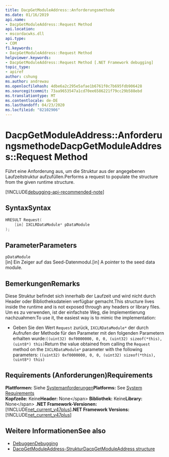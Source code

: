 ```yaml
---
title: DacpGetModuleAddress::Anforderungsmethode
ms.date: 01/16/2019
api.name:
- DacpGetModuleAddress::Request Method
api.location:
- mscordacwks.dll
api.type:
- COM
f1.keywords:
- DacpGetModuleAddress::Request Method
helpviewer.keywords:
- DacpGetModuleAddress::Request Method [.NET Framework debugging]
topic_type:
- apiref
author: cshung
ms.author: andrewau
ms.openlocfilehash: 4dbe6a2c295e5afae1b6761f0c7b695fdb906428
ms.sourcegitcommit: 73aa9653547a1cd70ee6586221f79cc29b588ebd
ms.translationtype: MT
ms.contentlocale: de-DE
ms.lasthandoff: 04/23/2020
ms.locfileid: "82102906"
---
```

# <a name="dacpgetmoduleaddressrequest-method"></a><span data-ttu-id="31a94-102">DacpGetModuleAddress::Anforderungsmethode</span><span class="sxs-lookup"><span data-stu-id="31a94-102">DacpGetModuleAddress::Request Method</span></span>

<span data-ttu-id="31a94-103">Führt eine Anforderung aus, um die Struktur aus der angegebenen Laufzeitstruktur aufzufüllen.</span><span class="sxs-lookup"><span data-stu-id="31a94-103">Performs a request to populate the structure from the given runtime structure.</span></span>

[!INCLUDE[debugging-api-recommended-note](../../../../includes/debugging-api-recommended-note.md)]

## <a name="syntax"></a><span data-ttu-id="31a94-104">Syntax</span><span class="sxs-lookup"><span data-stu-id="31a94-104">Syntax</span></span>

```cpp
HRESULT Request(
    [in] IXCLRDataModule* pDataModule
);
```

## <a name="parameters"></a><span data-ttu-id="31a94-105">Parameter</span><span class="sxs-lookup"><span data-stu-id="31a94-105">Parameters</span></span>

`pDataModule`\
<span data-ttu-id="31a94-106">[in] Ein Zeiger auf das Seed-Datenmodul.</span><span class="sxs-lookup"><span data-stu-id="31a94-106">[in] A pointer to the seed data module.</span></span>

## <a name="remarks"></a><span data-ttu-id="31a94-107">Bemerkungen</span><span class="sxs-lookup"><span data-stu-id="31a94-107">Remarks</span></span>

<span data-ttu-id="31a94-108">Diese Struktur befindet sich innerhalb der Laufzeit und wird nicht durch Header oder Bibliotheksdateien verfügbar gemacht.</span><span class="sxs-lookup"><span data-stu-id="31a94-108">This structure lives inside the runtime and is not exposed through any headers or library files.</span></span> <span data-ttu-id="31a94-109">Um es zu verwenden, ist der einfachste Weg, die Implementierung nachzuahmen:</span><span class="sxs-lookup"><span data-stu-id="31a94-109">To use it, the easiest way is to mimic the implementation:</span></span>

- <span data-ttu-id="31a94-110">Geben Sie den Wert `Request` zurück, `IXCLRDataModule*` der durch Aufrufen der Methode für den Parameter mit den folgenden Parametern erhalten wurde:`((uint32) 0xf0000000, 0, 0, (uint32) sizeof(*this), (uint8*) this)`</span><span class="sxs-lookup"><span data-stu-id="31a94-110">Return the value obtained from calling the `Request` method on the `IXCLRDataModule*` parameter with the following parameters: `((uint32) 0xf0000000, 0, 0, (uint32) sizeof(*this), (uint8*) this)`</span></span>

## <a name="requirements"></a><span data-ttu-id="31a94-111">Requirements (Anforderungen)</span><span class="sxs-lookup"><span data-stu-id="31a94-111">Requirements</span></span>

<span data-ttu-id="31a94-112">**Plattformen:** Siehe [Systemanforderungen](../../../../docs/framework/get-started/system-requirements.md)</span><span class="sxs-lookup"><span data-stu-id="31a94-112">**Platforms:** See [System Requirements](../../../../docs/framework/get-started/system-requirements.md)</span></span>\
<span data-ttu-id="31a94-113">**Kopfzeile:** Keine</span><span class="sxs-lookup"><span data-stu-id="31a94-113">**Header:** None\</span></span>
<span data-ttu-id="31a94-114">**Bibliothek:** Keine</span><span class="sxs-lookup"><span data-stu-id="31a94-114">**Library:** None\</span></span>
<span data-ttu-id="31a94-115">**.NET Framework-Versionen:**[!INCLUDE[net_current_v47plus](../../../../includes/net-current-v47plus.md)]</span><span class="sxs-lookup"><span data-stu-id="31a94-115">**.NET Framework Versions:** [!INCLUDE[net_current_v47plus](../../../../includes/net-current-v47plus.md)]</span></span>

## <a name="see-also"></a><span data-ttu-id="31a94-116">Weitere Informationen</span><span class="sxs-lookup"><span data-stu-id="31a94-116">See also</span></span>

- [<span data-ttu-id="31a94-117">Debuggen</span><span class="sxs-lookup"><span data-stu-id="31a94-117">Debugging</span></span>](index.md)
- [<span data-ttu-id="31a94-118">DacpGetModuleAddress-Struktur</span><span class="sxs-lookup"><span data-stu-id="31a94-118">DacpGetModuleAddress structure</span></span>](dacpgetmoduleaddress-structure.md)
